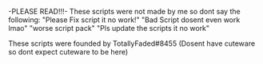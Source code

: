 -PLEASE READ!!!-
These scripts were not made by me so dont say the following:
"Please Fix script it no work!"
"Bad Script dosent even work lmao"
"worse script pack"
"Pls update the scripts it no work"

These scripts were founded by TotallyFaded#8455
(Dosent have cuteware so dont expect cuteware to be here)
